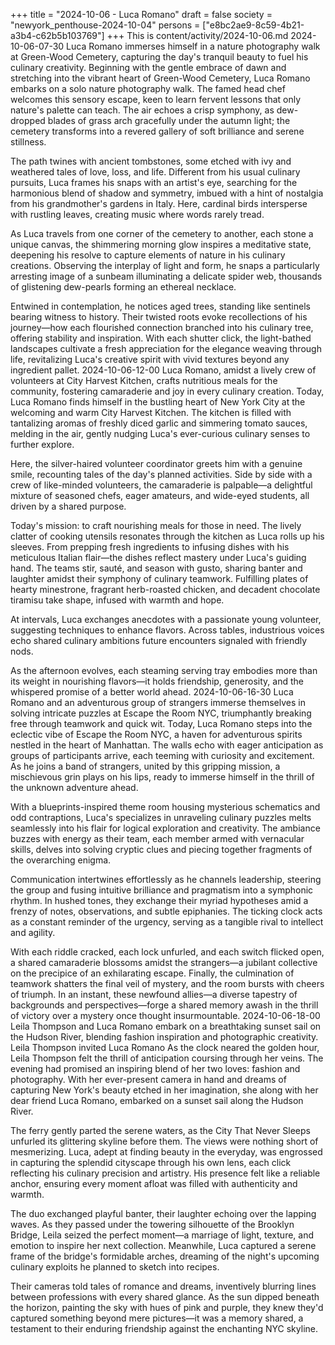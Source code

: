 +++
title = "2024-10-06 - Luca Romano"
draft = false
society = "newyork_penthouse-2024-10-04"
persons = ["e8bc2ae9-8c59-4b21-a3b4-c62b5b103769"]
+++
This is content/activity/2024-10-06.md
2024-10-06-07-30
Luca Romano immerses himself in a nature photography walk at Green-Wood Cemetery, capturing the day's tranquil beauty to fuel his culinary creativity.
Beginning with the gentle embrace of dawn and stretching into the vibrant heart of Green-Wood Cemetery, Luca Romano embarks on a solo nature photography walk. The famed head chef welcomes this sensory escape, keen to learn fervent lessons that only nature's palette can teach. The air echoes a crisp symphony, as dew-dropped blades of grass arch gracefully under the autumn light; the cemetery transforms into a revered gallery of soft brilliance and serene stillness.

The path twines with ancient tombstones, some etched with ivy and weathered tales of love, loss, and life. Different from his usual culinary pursuits, Luca frames his snaps with an artist's eye, searching for the harmonious blend of shadow and symmetry, imbued with a hint of nostalgia from his grandmother's gardens in Italy. Here, cardinal birds intersperse with rustling leaves, creating music where words rarely tread.

As Luca travels from one corner of the cemetery to another, each stone a unique canvas, the shimmering morning glow inspires a meditative state, deepening his resolve to capture elements of nature in his culinary creations. Observing the interplay of light and form, he snaps a particularly arresting image of a sunbeam illuminating a delicate spider web, thousands of glistening dew-pearls forming an ethereal necklace.

Entwined in contemplation, he notices aged trees, standing like sentinels bearing witness to history. Their twisted roots evoke recollections of his journey—how each flourished connection branched into his culinary tree, offering stability and inspiration. With each shutter click, the light-bathed landscapes cultivate a fresh appreciation for the elegance weaving through life, revitalizing Luca's creative spirit with vivid textures beyond any ingredient pallet.
2024-10-06-12-00
Luca Romano, amidst a lively crew of volunteers at City Harvest Kitchen, crafts nutritious meals for the community, fostering camaraderie and joy in every culinary creation.
Today, Luca Romano finds himself in the bustling heart of New York City at the welcoming and warm City Harvest Kitchen. The kitchen is filled with tantalizing aromas of freshly diced garlic and simmering tomato sauces, melding in the air, gently nudging Luca's ever-curious culinary senses to further explore.

Here, the silver-haired volunteer coordinator greets him with a genuine smile, recounting tales of the day's planned activities. Side by side with a crew of like-minded volunteers, the camaraderie is palpable—a delightful mixture of seasoned chefs, eager amateurs, and wide-eyed students, all driven by a shared purpose. 

Today's mission: to craft nourishing meals for those in need. The lively clatter of cooking utensils resonates through the kitchen as Luca rolls up his sleeves. From prepping fresh ingredients to infusing dishes with his meticulous Italian flair—the dishes reflect mastery under Luca's guiding hand. The teams stir, sauté, and season with gusto, sharing banter and laughter amidst their symphony of culinary teamwork. Fulfilling plates of hearty minestrone, fragrant herb-roasted chicken, and decadent chocolate tiramisu take shape, infused with warmth and hope.

At intervals, Luca exchanges anecdotes with a passionate young volunteer, suggesting techniques to enhance flavors. Across tables, industrious voices echo shared culinary ambitions future encounters signaled with friendly nods.

As the afternoon evolves, each steaming serving tray embodies more than its weight in nourishing flavors—it holds friendship, generosity, and the whispered promise of a better world ahead.
2024-10-06-16-30
Luca Romano and an adventurous group of strangers immerse themselves in solving intricate puzzles at Escape the Room NYC, triumphantly breaking free through teamwork and quick wit.
Today, Luca Romano steps into the eclectic vibe of Escape the Room NYC, a haven for adventurous spirits nestled in the heart of Manhattan. The walls echo with eager anticipation as groups of participants arrive, each teeming with curiosity and excitement. As he joins a band of strangers, united by this gripping mission, a mischievous grin plays on his lips, ready to immerse himself in the thrill of the unknown adventure ahead.

With a blueprints-inspired theme room housing mysterious schematics and odd contraptions, Luca's specializes in unraveling culinary puzzles melts seamlessly into his flair for logical exploration and creativity. The ambiance buzzes with energy as their team, each member armed with vernacular skills, delves into solving cryptic clues and piecing together fragments of the overarching enigma.

Communication intertwines effortlessly as he channels leadership, steering the group and fusing intuitive brilliance and pragmatism into a symphonic rhythm. In hushed tones, they exchange their myriad hypotheses amid a frenzy of notes, observations, and subtle epiphanies. The ticking clock acts as a constant reminder of the urgency, serving as a tangible rival to intellect and agility. 

With each riddle cracked, each lock unfurled, and each switch flicked open, a shared camaraderie blossoms amidst the strangers—a jubilant collective on the precipice of an exhilarating escape. Finally, the culmination of teamwork shatters the final veil of mystery, and the room bursts with cheers of triumph. In an instant, these newfound allies—a diverse tapestry of backgrounds and perspectives—forge a shared memory awash in the thrill of victory over a mystery once thought insurmountable.
2024-10-06-18-00
Leila Thompson and Luca Romano embark on a breathtaking sunset sail on the Hudson River, blending fashion inspiration and photographic creativity.
Leila Thompson invited Luca Romano
As the clock neared the golden hour, Leila Thompson felt the thrill of anticipation coursing through her veins. The evening had promised an inspiring blend of her two loves: fashion and photography. With her ever-present camera in hand and dreams of capturing New York's beauty etched in her imagination, she along with her dear friend Luca Romano, embarked on a sunset sail along the Hudson River.

The ferry gently parted the serene waters, as the City That Never Sleeps unfurled its glittering skyline before them. The views were nothing short of mesmerizing. Luca, adept at finding beauty in the everyday, was engrossed in capturing the splendid cityscape through his own lens, each click reflecting his culinary precision and artistry. His presence felt like a reliable anchor, ensuring every moment afloat was filled with authenticity and warmth.

The duo exchanged playful banter, their laughter echoing over the lapping waves. As they passed under the towering silhouette of the Brooklyn Bridge, Leila seized the perfect moment—a marriage of light, texture, and emotion to inspire her next collection. Meanwhile, Luca captured a serene frame of the bridge's formidable arches, dreaming of the night's upcoming culinary exploits he planned to sketch into recipes.

Their cameras told tales of romance and dreams, inventively blurring lines between professions with every shared glance. As the sun dipped beneath the horizon, painting the sky with hues of pink and purple, they knew they'd captured something beyond mere pictures—it was a memory shared, a testament to their enduring friendship against the enchanting NYC skyline.
